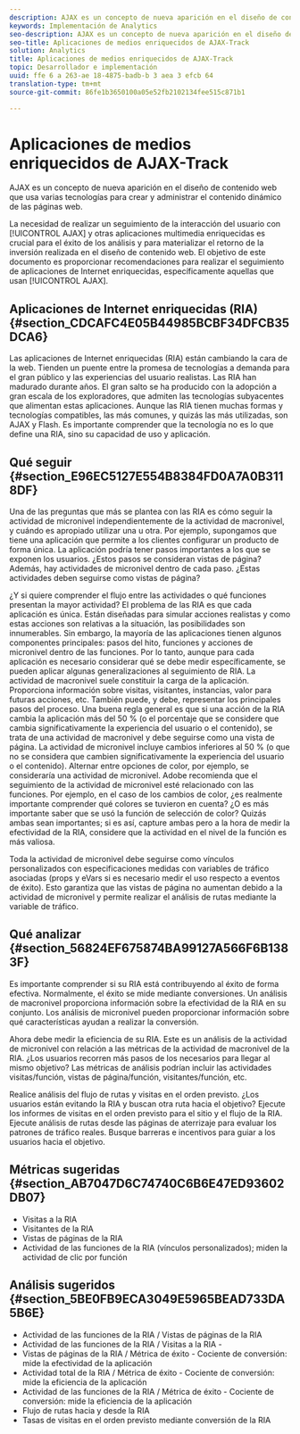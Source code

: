 ```yaml
---
description: AJAX es un concepto de nueva aparición en el diseño de contenido web que usa varias tecnologías para crear y administrar el contenido dinámico de las páginas web.
keywords: Implementación de Analytics
seo-description: AJAX es un concepto de nueva aparición en el diseño de contenido web que usa varias tecnologías para crear y administrar el contenido dinámico de las páginas web.
seo-title: Aplicaciones de medios enriquecidos de AJAX-Track
solution: Analytics
title: Aplicaciones de medios enriquecidos de AJAX-Track
topic: Desarrollador e implementación
uuid: ffe 6 a 263-ae 18-4875-badb-b 3 aea 3 efcb 64
translation-type: tm+mt
source-git-commit: 86fe1b3650100a05e52fb2102134fee515c871b1

---
```



# Aplicaciones de medios enriquecidos de AJAX-Track

AJAX es un concepto de nueva aparición en el diseño de contenido web que usa varias tecnologías para crear y administrar el contenido dinámico de las páginas web.

La necesidad de realizar un seguimiento de la interacción del usuario con [!UICONTROL AJAX] y otras aplicaciones multimedia enriquecidas es crucial para el éxito de los análisis y para materializar el retorno de la inversión realizada en el diseño de contenido web. El objetivo de este documento es proporcionar recomendaciones para realizar el seguimiento de aplicaciones de Internet enriquecidas, específicamente aquellas que usan [!UICONTROL AJAX].

## Aplicaciones de Internet enriquecidas (RIA) {#section_CDCAFC4E05B44985BCBF34DFCB35DCA6}

Las aplicaciones de Internet enriquecidas (RIA) están cambiando la cara de la web. Tienden un puente entre la promesa de tecnologías a demanda para el gran público y las experiencias del usuario realistas. Las RIA han madurado durante años. El gran salto se ha producido con la adopción a gran escala de los exploradores, que admiten las tecnologías subyacentes que alimentan estas aplicaciones. Aunque las RIA tienen muchas formas y tecnologías compatibles, las más comunes, y quizás las más utilizadas, son AJAX y Flash. Es importante comprender que la tecnología no es lo que define una RIA, sino su capacidad de uso y aplicación.

## Qué seguir {#section_E96EC5127E554B8384FD0A7A0B3118DF}

Una de las preguntas que más se plantea con las RIA es cómo seguir la actividad de micronivel independientemente de la actividad de macronivel, y cuándo es apropiado utilizar una u otra. Por ejemplo, supongamos que tiene una aplicación que permite a los clientes configurar un producto de forma única. La aplicación podría tener pasos importantes a los que se exponen los usuarios. ¿Estos pasos se consideran vistas de página? Además, hay actividades de micronivel dentro de cada paso. ¿Estas actividades deben seguirse como vistas de página?

¿Y si quiere comprender el flujo entre las actividades o qué funciones presentan la mayor actividad? El problema de las RIA es que cada aplicación es única. Están diseñadas para simular acciones realistas y como estas acciones son relativas a la situación, las posibilidades son innumerables. Sin embargo, la mayoría de las aplicaciones tienen algunos componentes principales: pasos del hito, funciones y acciones de micronivel dentro de las funciones. Por lo tanto, aunque para cada aplicación es necesario considerar qué se debe medir específicamente, se pueden aplicar algunas generalizaciones al seguimiento de RIA.
La actividad de macronivel suele constituir la carga de la aplicación. Proporciona información sobre visitas, visitantes, instancias, valor para futuras acciones, etc. También puede, y debe, representar los principales pasos del proceso. Una buena regla general es que si una acción de la RIA cambia la aplicación más del 50 % (o el porcentaje que se considere que cambia significativamente la experiencia del usuario o el contenido), se trata de una actividad de macronivel y debe seguirse como una vista de página.
La actividad de micronivel incluye cambios inferiores al 50 % (o que no se considera que cambien significativamente la experiencia del usuario o el contenido). Alternar entre opciones de color, por ejemplo, se consideraría una actividad de micronivel. Adobe recomienda que el seguimiento de la actividad de micronivel esté relacionado con las funciones. Por ejemplo, en el caso de los cambios de color, ¿es realmente importante comprender qué colores se tuvieron en cuenta? ¿O es más importante saber que se usó la función de selección de color? Quizás ambas sean importantes; si es así, capture ambas pero a la hora de medir la efectividad de la RIA, considere que la actividad en el nivel de la función es más valiosa.

Toda la actividad de micronivel debe seguirse como vínculos personalizados con especificaciones medidas con variables de tráfico asociadas (props y eVars si es necesario medir el uso respecto a eventos de éxito). Esto garantiza que las vistas de página no aumentan debido a la actividad de micronivel y permite realizar el análisis de rutas mediante la variable de tráfico.

## Qué analizar {#section_56824EF675874BA99127A566F6B1383F}

Es importante comprender si su RIA está contribuyendo al éxito de forma efectiva. Normalmente, el éxito se mide mediante conversiones. Un análisis de macronivel proporciona información sobre la efectividad de la RIA en su conjunto. Los análisis de micronivel pueden proporcionar información sobre qué características ayudan a realizar la conversión.

Ahora debe medir la eficiencia de su RIA. Este es un análisis de la actividad de micronivel con relación a las métricas de la actividad de macronivel de la RIA. ¿Los usuarios recorren más pasos de los necesarios para llegar al mismo objetivo? Las métricas de análisis podrían incluir las actividades visitas/función, vistas de página/función, visitantes/función, etc.

Realice análisis del flujo de rutas y visitas en el orden previsto. ¿Los usuarios están evitando la RIA y buscan otra ruta hacia el objetivo? Ejecute los informes de visitas en el orden previsto para el sitio y el flujo de la RIA. Ejecute análisis de rutas desde las páginas de aterrizaje para evaluar los patrones de tráfico reales. Busque barreras e incentivos para guiar a los usuarios hacia el objetivo.

## Métricas sugeridas {#section_AB7047D6C74740C6B6E47ED93602DB07}

* Visitas a la RIA
* Visitantes de la RIA
* Vistas de páginas de la RIA
* Actividad de las funciones de la RIA (vínculos personalizados); miden la actividad de clic por función

## Análisis sugeridos {#section_5BE0FB9ECA3049E5965BEAD733DA5B6E}

* Actividad de las funciones de la RIA / Vistas de páginas de la RIA
* Actividad de las funciones de la RIA / Visitas a la RIA -
* Vistas de páginas de la RIA / Métrica de éxito - Cociente de conversión: mide la efectividad de la aplicación
* Actividad total de la RIA / Métrica de éxito - Cociente de conversión: mide la eficiencia de la aplicación
* Actividad de las funciones de la RIA / Métrica de éxito - Cociente de conversión: mide la eficiencia de la aplicación
* Flujo de rutas hacia y desde la RIA
* Tasas de visitas en el orden previsto mediante conversión de la RIA

